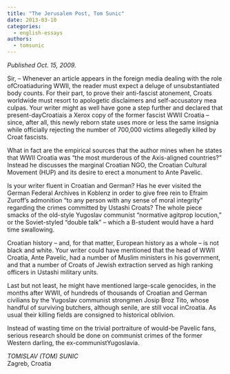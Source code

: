 ```yaml
---
title: "The Jerusalem Post, Tom Sunic"
date: 2013-03-10
categories: 
  - english-essays
authors: 
  - tomsunic
---
```


_Published Oct. 15, 2009._

Sir, – Whenever an article appears in the foreign media dealing with the role ofCroatiaduring WWII, the reader must expect a deluge of unsubstantiated body counts. For their part, to prove their anti-fascist atonement, Croats worldwide must resort to apologetic disclaimers and self-accusatory mea culpas. Your writer might as well have gone a step further and declared that present-dayCroatiais a Xerox copy of the former fascist WWII Croatia – since, after all, this newly reborn state uses more or less the same insignia while officially rejecting the number of 700,000 victims allegedly killed by Croat fascists.

What in fact are the empirical sources that the author mines when he states that WWII Croatia was “the most murderous of the Axis-aligned countries?” Instead he discusses the marginal Croatian NGO, the Croatian Cultural Movement (HUP) and its desire to erect a monument to Ante Pavelic.

Is your writer fluent in Croatian and German? Has he ever visited the German Federal Archives in Koblenz in order to give free rein to Efraim Zuroff’s admonition “to any person with any sense of moral integrity” regarding the crimes committed by Ustashi Croats? The whole piece smacks of the old-style Yugoslav communist “normative agitprop locution,” or the Soviet-styled “double talk” – which a B-student would have a hard time swallowing.

Croatian history – and, for that matter, European history as a whole – is not black and white. Your writer could have mentioned that the head of WWII Croatia, Ante Pavelic, had a number of Muslim ministers in his government, and that a number of Croats of Jewish extraction served as high ranking officers in Ustashi military units.

Last but not least, he might have mentioned large-scale genocides, in the months after WWII, of hundreds of thousands of Croatian and German civilians by the Yugoslav communist strongmen Josip Broz Tito, whose handful of surviving butchers, although senile, are still vocal inCroatia. As usual their killing fields are consigned to historical oblivion.

Instead of wasting time on the trivial portraiture of would-be Pavelic fans, serious research should be done on communist crimes of the former Western darling, the ex-communistYugoslavia.

_TOMISLAV (TOM) SUNIC_  
Zagreb, Croatia
